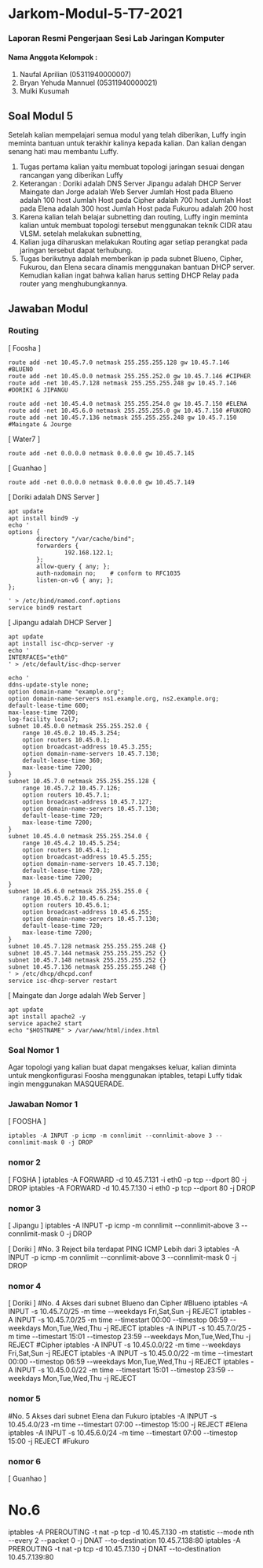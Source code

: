 # Jarkom-Modul-5-T7-2021      
### Laporan Resmi Pengerjaan Sesi Lab Jaringan Komputer     
        
#### Nama Anggota Kelompok :      
1. Naufal Aprilian (05311940000007)     
2. Bryan Yehuda Mannuel (05311940000021)      
3. Mulki Kusumah    


## Soal Modul 5
Setelah kalian mempelajari semua modul yang telah diberikan, Luffy ingin meminta bantuan untuk terakhir kalinya kepada kalian. Dan kalian dengan senang hati mau membantu Luffy.      
1. Tugas pertama kalian yaitu membuat topologi jaringan sesuai dengan rancangan yang diberikan Luffy
2. Keterangan : 	Doriki adalah DNS Server
		Jipangu adalah DHCP Server
		Maingate dan Jorge adalah Web Server
		Jumlah Host pada Blueno adalah 100 host
		Jumlah Host pada Cipher adalah 700 host
		Jumlah Host pada Elena adalah 300 host
		Jumlah Host pada Fukurou adalah 200 host
3. Karena kalian telah belajar subnetting dan routing, Luffy ingin meminta kalian untuk membuat topologi tersebut menggunakan teknik CIDR atau VLSM. setelah melakukan subnetting, 
4. Kalian juga diharuskan melakukan Routing agar setiap perangkat pada jaringan tersebut dapat terhubung.
5. Tugas berikutnya adalah memberikan ip pada subnet Blueno, Cipher, Fukurou, dan Elena secara dinamis menggunakan bantuan DHCP server. Kemudian kalian ingat bahwa kalian harus setting DHCP Relay pada router yang menghubungkannya.

## Jawaban Modul 

### Routing
[ Foosha ]
```
route add -net 10.45.7.0 netmask 255.255.255.128 gw 10.45.7.146 #BLUENO
route add -net 10.45.0.0 netmask 255.255.252.0 gw 10.45.7.146 #CIPHER
route add -net 10.45.7.128 netmask 255.255.255.248 gw 10.45.7.146 #DORIKI & JIPANGU

route add -net 10.45.4.0 netmask 255.255.254.0 gw 10.45.7.150 #ELENA
route add -net 10.45.6.0 netmask 255.255.255.0 gw 10.45.7.150 #FUKORO
route add -net 10.45.7.136 netmask 255.255.255.248 gw 10.45.7.150 #Maingate & Jourge
```
[ Water7 ]
```
route add -net 0.0.0.0 netmask 0.0.0.0 gw 10.45.7.145
```

[ Guanhao ]
```
route add -net 0.0.0.0 netmask 0.0.0.0 gw 10.45.7.149
```   
[ Doriki adalah DNS Server ]
```
apt update
apt install bind9 -y
echo '
options {
        directory "/var/cache/bind";
        forwarders {
                192.168.122.1;
        };
        allow-query { any; };
        auth-nxdomain no;    # conform to RFC1035
        listen-on-v6 { any; };
};

' > /etc/bind/named.conf.options
service bind9 restart
```
[ Jipangu adalah DHCP Server ]
```
apt update
apt install isc-dhcp-server -y
echo '
INTERFACES="eth0"
' > /etc/default/isc-dhcp-server

echo '
ddns-update-style none;
option domain-name "example.org";
option domain-name-servers ns1.example.org, ns2.example.org;
default-lease-time 600;
max-lease-time 7200;
log-facility local7;
subnet 10.45.0.0 netmask 255.255.252.0 {
    range 10.45.0.2 10.45.3.254;
    option routers 10.45.0.1;
    option broadcast-address 10.45.3.255;
    option domain-name-servers 10.45.7.130;
    default-lease-time 360;
    max-lease-time 7200;
}
subnet 10.45.7.0 netmask 255.255.255.128 {
    range 10.45.7.2 10.45.7.126;
    option routers 10.45.7.1;
    option broadcast-address 10.45.7.127;
    option domain-name-servers 10.45.7.130;
    default-lease-time 720;
    max-lease-time 7200;
}
subnet 10.45.4.0 netmask 255.255.254.0 {
    range 10.45.4.2 10.45.5.254;
    option routers 10.45.4.1;
    option broadcast-address 10.45.5.255;
    option domain-name-servers 10.45.7.130;
    default-lease-time 720;
    max-lease-time 7200;
}
subnet 10.45.6.0 netmask 255.255.255.0 {
    range 10.45.6.2 10.45.6.254;
    option routers 10.45.6.1;
    option broadcast-address 10.45.6.255;
    option domain-name-servers 10.45.7.130;
    default-lease-time 720;
    max-lease-time 7200;
}
subnet 10.45.7.128 netmask 255.255.255.248 {}
subnet 10.45.7.144 netmask 255.255.255.252 {}
subnet 10.45.7.148 netmask 255.255.255.252 {}
subnet 10.45.7.136 netmask 255.255.255.248 {}
' > /etc/dhcp/dhcpd.conf
service isc-dhcp-server restart
```

[ Maingate dan Jorge adalah Web Server ]
```
apt update
apt install apache2 -y
service apache2 start
echo "$HOSTNAME" > /var/www/html/index.html
```

### Soal Nomor 1
Agar topologi yang kalian buat dapat mengakses keluar, kalian diminta untuk mengkonfigurasi Foosha menggunakan iptables, tetapi Luffy tidak ingin menggunakan MASQUERADE.

### Jawaban Nomor 1
[ FOOSHA ]
```
iptables -A INPUT -p icmp -m connlimit --connlimit-above 3 --connlimit-mask 0 -j DROP
```

### nomor 2
[ FOSHA ]
iptables -A FORWARD -d 10.45.7.131 -i eth0 -p tcp --dport 80 -j DROP
iptables -A FORWARD -d 10.45.7.130 -i eth0 -p tcp --dport 80 -j DROP

### nomor 3
[ Jipangu ]
iptables -A INPUT -p icmp -m connlimit --connlimit-above 3 --connlimit-mask 0 -j DROP

[ Doriki ]
#No. 3 Reject bila terdapat PING ICMP Lebih dari 3
iptables -A INPUT -p icmp -m connlimit --connlimit-above 3 --connlimit-mask 0 -j DROP

### nomor 4
[ Doriki ]
#No. 4 Akses dari subnet Blueno dan Cipher
#Blueno
iptables -A INPUT -s 10.45.7.0/25 -m time --weekdays Fri,Sat,Sun -j REJECT
iptables -A INPUT -s 10.45.7.0/25 -m time --timestart 00:00 --timestop 06:59 --weekdays Mon,Tue,Wed,Thu -j REJECT
iptables -A INPUT -s 10.45.7.0/25 -m time --timestart 15:01 --timestop 23:59 --weekdays Mon,Tue,Wed,Thu -j REJECT
#Cipher
iptables -A INPUT -s 10.45.0.0/22 -m time --weekdays Fri,Sat,Sun -j REJECT
iptables -A INPUT -s 10.45.0.0/22 -m time --timestart 00:00 --timestop 06:59 --weekdays Mon,Tue,Wed,Thu -j REJECT
iptables -A INPUT -s 10.45.0.0/22 -m time --timestart 15:01 --timestop 23:59 --weekdays Mon,Tue,Wed,Thu -j REJECT

### nomor 5
#No. 5 Akses dari subnet Elena dan Fukuro
iptables -A INPUT -s 10.45.4.0/23 -m time --timestart 07:00 --timestop 15:00 -j REJECT #Elena
iptables -A INPUT -s 10.45.6.0/24 -m time --timestart 07:00 --timestop 15:00 -j REJECT #Fukuro

### nomor 6
[ Guanhao ]
# No.6
iptables -A PREROUTING -t nat -p tcp -d 10.45.7.130 -m statistic --mode nth --every 2 --packet 0 -j DNAT --to-destination 10.45.7.138:80
iptables -A PREROUTING -t nat -p tcp -d 10.45.7.130 -j DNAT --to-destination 10.45.7.139:80

